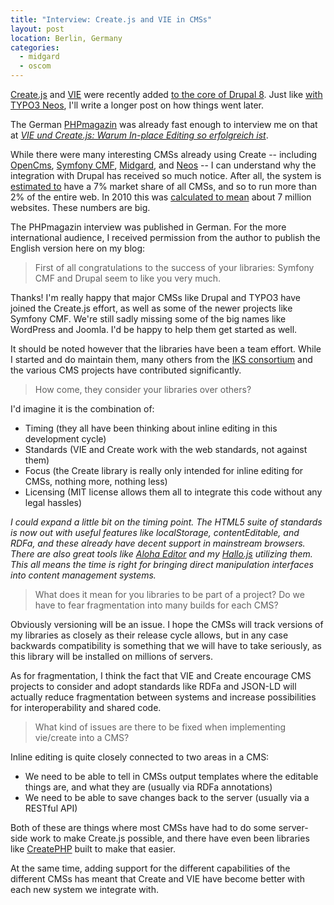 ```yaml
---
title: "Interview: Create.js and VIE in CMSs"
layout: post
location: Berlin, Germany
categories:
  - midgard
  - oscom
---
```

[Create.js](http://createjs.org/) and [VIE](http://viejs.org/) were recently added [to the core of Drupal 8](http://drupal.org/node/1849526). Just like [with TYPO3 Neos](http://bergie.iki.fi/blog/typo3-neos-and-createjs/), I'll write a longer post on how things went later.

The German [PHPmagazin](http://it-republik.de/php/php-magazin-ausgaben/ZF2-000528.html) was already fast enough to interview me on that at _[VIE und Create.js: Warum In-place Editing so erfolgreich ist](http://it-republik.de/php/news/VIE-und-Create.js-Warum-In-place-Editing-so-erfolgreich-ist-065930.html)_.

While there were many interesting CMSs already using Create -- including [OpenCms](http://www.opencms.org/en/), [Symfony CMF](http://cmf.symfony.com/), [Midgard](http://midgard-project.org/midcom/), and [Neos](http://neos.typo3.org/) -- I can understand why the integration with Drupal has received so much notice. After all, the system is [estimated to](http://w3techs.com/technologies/details/cm-drupal/all/all) have a 7% market share of all CMSs, and so to run more than 2% of the entire web. In 2010 this was [calculated to mean](http://engineindustries.com/blog/jason/how-many-websites-use-drupal-lets-estimate-number-part-one) about 7 million websites. These numbers are big.

The PHPmagazin interview was published in German. For the more international audience, I received permission from the author to publish the English version here on my blog:

> First of all congratulations to the success of your libraries: Symfony CMF and Drupal seem to like you very much.

Thanks! I'm really happy that major CMSs like Drupal and TYPO3 have joined the Create.js effort, as well as some of the newer projects like Symfony CMF. We're still sadly missing some of the big names like WordPress and Joomla. I'd be happy to help them get started as well.

It should be noted however that the libraries have been a team effort. While I started and do maintain them, many others from the [IKS consortium](http://www.iks-project.eu/) and the various CMS projects have contributed significantly.

> How come, they consider your libraries over others?

I'd imagine it is the combination of:

* Timing (they all have been thinking about inline editing in this development cycle)
* Standards (VIE and Create work with the web standards, not against them)
* Focus (the Create library is really only intended for inline editing for CMSs, nothing more, nothing less)
* Licensing (MIT license allows them all to integrate this code without any legal hassles)

*I could expand a little bit on the timing point. The HTML5 suite of standards is now out with useful features like localStorage, contentEditable, and RDFa, and these already have decent support in mainstream browsers. There are also great tools like [Aloha Editor](http://aloha-editor.org/) and my [Hallo.js](http://hallojs.org/) utilizing them. This all means the time is right for bringing direct manipulation interfaces into content management systems.*

> What does it mean for you libraries to be part of a project? Do we have to fear fragmentation into many builds for each CMS?

Obviously versioning will be an issue. I hope the CMSs will track versions of my libraries as closely as their release cycle allows, but in any case backwards compatibility is something that we will have to take seriously, as this library will be installed on millions of servers.

As for fragmentation, I think the fact that VIE and Create encourage CMS projects to consider and adopt standards like RDFa and JSON-LD will actually reduce fragmentation between systems and increase possibilities for interoperability and shared code.

> What kind of issues are there to be fixed when implementing vie/create into a CMS?

Inline editing is quite closely connected to two areas in a CMS:

* We need to be able to tell in CMSs output templates where the editable things are, and what they are (usually via RDFa annotations)
* We need to be able to save changes back to the server (usually via a RESTful API)

Both of these are things where most CMSs have had to do some server-side work to make Create.js possible, and there have even been libraries like [CreatePHP](https://github.com/flack/createphp) built to make that easier.

At the same time, adding support for the different capabilities of the different CMSs has meant that Create and VIE have become better with each new system we integrate with.
